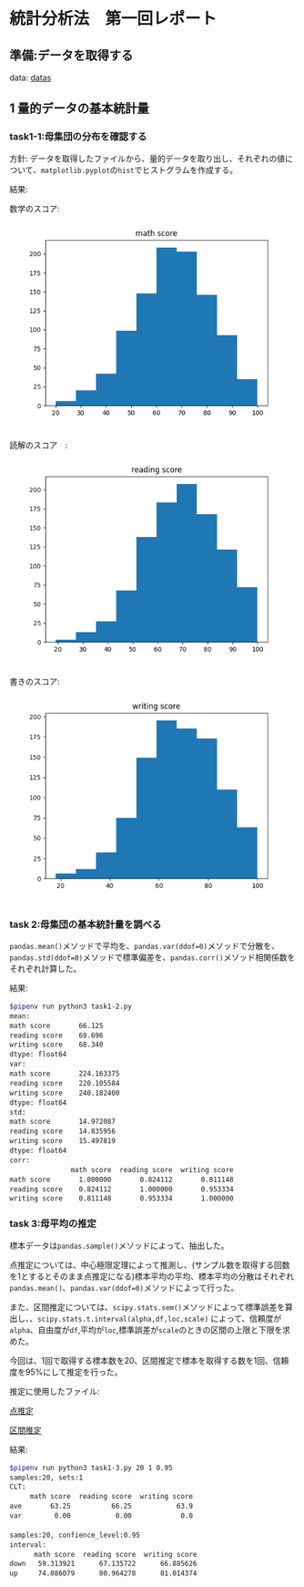 # 統計分析法　第一回レポート

## 準備:データを取得する

data: [datas](output/data.csv)

## 1 量的データの基本統計量

### task1-1:母集団の分布を確認する

方針: データを取得したファイルから、量的データを取り出し、それぞれの値について、`matplotlib.pyplot`の`hist`でヒストグラムを作成する。

結果:

数学のスコア: ![math](output/math%20score_distribute.png)

読解のスコア　:![read](output/reading%20score_distribute.png)

書きのスコア: ![write](output/writing%20score_distribute.png)

### task 2:母集団の基本統計量を調べる

`pandas.mean()`メソッドで平均を、`pandas.var(ddof=0)`メソッドで分散を、`pandas.std(ddof=0)`メソッドで標準偏差を、`pandas.corr()`メソッド相関係数をそれぞれ計算した。

結果:

<!-- [[[cog
import cog
file="output/task1-2.txt"
cog.outl("\n```bash")
with open(file,"r") as f:
    cog.outl(f.read())
cog.outl("```")
    ]]] -->

```bash
$pipenv run python3 task1-2.py
mean:
math score       66.125
reading score    69.696
writing score    68.340
dtype: float64
var:
math score       224.163375
reading score    220.105584
writing score    240.182400
dtype: float64
std:
math score       14.972087
reading score    14.835956
writing score    15.497819
dtype: float64
corr:
               math score  reading score  writing score
math score       1.000000       0.824112       0.811148
reading score    0.824112       1.000000       0.953334
writing score    0.811148       0.953334       1.000000

```
<!-- [[[end]]] -->

### task 3:母平均の推定

標本データは`pandas.sample()`メソッドによって、抽出した。

点推定については、中心極限定理によって推測し、(サンプル数を取得する回数を1とするとそのまま点推定になる)標本平均の平均、標本平均の分散はそれぞれ`pandas.mean()`、`pandas.var(ddof=0)`メソッドによって行った。

また、区間推定については、`scipy.stats.sem()`メソッドによって標準誤差を算出し、、`scipy.stats.t.interval(alpha,df,loc,scale)`
によって、信頼度が`alpha`、自由度が`df`,平均が`loc`,標準誤差が`scale`のときの区間の上限と下限を求めた。

今回は、1回で取得する標本数を20、区間推定で標本を取得する数を1回、信頼度を95%にして推定を行った。

推定に使用したファイル:

[点推定](output/CLT)

[区間推定](output/IE.csv)

結果:

<!-- [[[cog
import cog
file="output/task1-3.txt"
cog.outl("\n```bash")
with open(file,"r") as f:
    cog.outl(f.read())
cog.outl("```")
    ]]] -->

```bash
$pipenv run python3 task1-3.py 20 1 0.95
samples:20, sets:1
CLT:
     math score  reading score  writing score
ave       63.25          66.25           63.9
var        0.00           0.00            0.0

samples:20, confience_level:0.95
interval:
      math score  reading score  writing score
down   59.313921      67.135722      66.885626
up     74.086079      80.964278      81.014374

```
<!-- [[[end]]] -->
